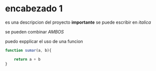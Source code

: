 # encabezado 1
es una descripcion del proyecto **importante**
se puede escribir en _italica_

se pueden combinar *_AMBOS_*

puedo expplicar el uso de una funcion 

```js
function sumar(a, b){

    return a + b
}

```